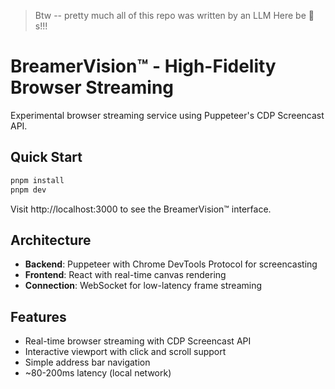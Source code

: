 > Btw -- pretty much all of this repo was written by an LLM
> Here be 🐉s!!!

# BreamerVision™ - High-Fidelity Browser Streaming

Experimental browser streaming service using Puppeteer's CDP Screencast API.

## Quick Start

```bash
pnpm install
pnpm dev
```

Visit http://localhost:3000 to see the BreamerVision™ interface.

## Architecture

- **Backend**: Puppeteer with Chrome DevTools Protocol for screencasting
- **Frontend**: React with real-time canvas rendering
- **Connection**: WebSocket for low-latency frame streaming

## Features

- Real-time browser streaming with CDP Screencast API
- Interactive viewport with click and scroll support
- Simple address bar navigation
- ~80-200ms latency (local network)